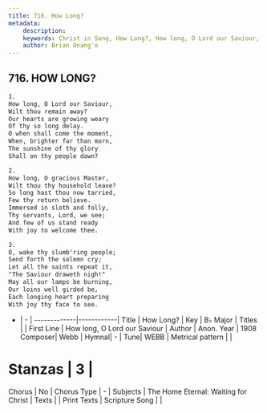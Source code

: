 ```yaml
---
title: 716. How Long?
metadata:
    description: 
    keywords: Christ in Song, How Long?, How long, O Lord our Saviour, 
    author: Brian Onang'o
---
```



## 716. HOW LONG?

```txt
1.
How long, O Lord our Saviour,
Wilt thou remain away?
Our hearts are growing weary
Of thy so long delay.
O when shall come the moment,
When, brighter far than morn,
The sunshine of thy glory
Shall on thy people dawn?

2.
How long, O gracious Master,
Wilt thou thy household leave?
So long hast thou now tarried,
Few thy return believe.
Immersed in sloth and folly,
Thy servants, Lord, we see;
And few of us stand ready
With joy to welcome thee.

3.
O, wake thy slumb'ring people;
Send forth the solemn cry;
Let all the saints repeat it,
"The Saviour draweth nigh!"
May all our lamps be burning,
Our loins well girded be,
Each longing heart preparing
With joy thy face to see.

```

- |   -  |
-------------|------------|
Title | How Long? |
Key | B♭ Major |
Titles |  |
First Line | How long, O Lord our Saviour |
Author | Anon.
Year | 1908
Composer| Webb |
Hymnal|  - |
Tune| WEBB |
Metrical pattern | |
# Stanzas | 3 |
Chorus | No |
Chorus Type | - |
Subjects | The Home Eternal: Waiting for Christ |
Texts |  |
Print Texts | 
Scripture Song |  |
  

